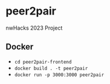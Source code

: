 # peer2pair
nwHacks 2023 Project

## Docker
- `cd peer2pair-frontend`
- `docker build . -t peer2pair`
- `docker run -p 3000:3000 peer2pair`